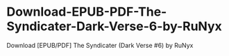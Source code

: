 # Download-EPUB-PDF-The-Syndicater-Dark-Verse-6-by-RuNyx
Download [EPUB/PDF] The Syndicater (Dark Verse #6) by RuNyx
